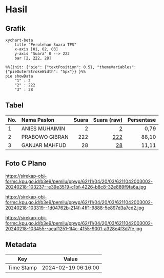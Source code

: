 # Hasil

## Grafik

```mermaid
xychart-beta
    title "Perolehan Suara TPS"
    x-axis [01, 02, 03]
    y-axis "Suara" 0 --> 222
    bar [2, 222, 28]
```

```mermaid
%%{init: {"pie": {"textPosition": 0.5}, "themeVariables": {"pieOuterStrokeWidth": "5px"}} }%%
pie showData
    "1" : 2
    "2" : 222
    "3" : 28
```

## Tabel

| No. | Nama Paslon    | Suara | Suara (raw) | Persentase |
|:--- |:-------------- | -----:| -----------:| ----------:|
| 1   | ANIES MUHAIMIN | 2     | [2][p-1]    | 0,79       |
| 2   | PRABOWO GIBRAN | 222   | [222][p-2]  | 88,10      |
| 3   | GANJAR MAHFUD  | 28    | [28][p-3]   | 11,11      |


[p-1]: https://github.com/gigit-pemilu/pemilu-2024-62-kalimantan-tengah/blob/main/pilpres/hitung-suara/sub/62-kalimantan-tengah/sub/11-pulang-pisau/sub/04-banama-tingang/sub/2003-lawang-uru/sub/002-tps/sub/paslon-1.txt
[p-2]: https://github.com/gigit-pemilu/pemilu-2024-62-kalimantan-tengah/blob/main/pilpres/hitung-suara/sub/62-kalimantan-tengah/sub/11-pulang-pisau/sub/04-banama-tingang/sub/2003-lawang-uru/sub/002-tps/sub/paslon-2.txt
[p-3]: https://github.com/gigit-pemilu/pemilu-2024-62-kalimantan-tengah/blob/main/pilpres/hitung-suara/sub/62-kalimantan-tengah/sub/11-pulang-pisau/sub/04-banama-tingang/sub/2003-lawang-uru/sub/002-tps/sub/paslon-3.txt

## Foto C Plano

https://sirekap-obj-formc.kpu.go.id/b3e9/pemilu/ppwp/62/11/04/20/03/6211042003002-20240218-103237--e39e3519-c1bf-4226-b8c8-32e889f9fa6a.jpg

https://sirekap-obj-formc.kpu.go.id/b3e9/pemilu/ppwp/62/11/04/20/03/6211042003002-20240218-103319--1d04762b-214f-4ff1-9888-5e897d3a7cd2.jpg

https://sirekap-obj-formc.kpu.go.id/b3e9/pemilu/ppwp/62/11/04/20/03/6211042003002-20240218-103455--aeaf1251-1f4c-4155-9001-a328e4f3d7fe.jpg


## Metadata

| Key        | Value               |
| ---------- | ------------------- |
| Time Stamp | 2024-02-19 06:16:00 |



